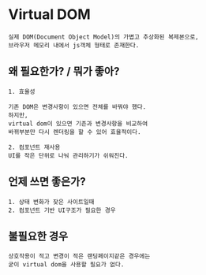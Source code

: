 # Virtual DOM

    실제 DOM(Document Object Model)의 가볍고 추상화된 복제본으로,
    브라우저 메모리 내에서 js객체 형태로 존재한다.

## 왜 필요한가? / 뭐가 좋아?

    1. 효율성

    기존 DOM은 변경사항이 있으면 전체를 바꿔야 했다.
    하지만,
    virtual dom이 있으면 기존과 변경사항을 비교하여
    바뀌부분만 다시 렌더링을 할 수 있어 효율적이다.

    2. 컴포넌트 재사용
    UI를 작은 단위로 나눠 관리하기가 쉬워진다.

## 언제 쓰면 좋은가?

    1. 상태 변화가 잦은 사이트일때
    2. 컴포넌트 기반 UI구조가 필요한 경우

## 불필요한 경우

    상호작용이 적고 변경이 적은 랜딩페이지같은 경우에는
    굳이 virtual dom을 사용할 필요가 없다.
